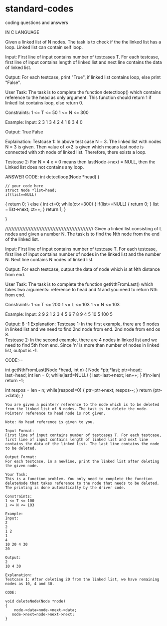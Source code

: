 # standard-codes
coding questions and answers 

IN C LANGUAGE

Given a linked list of N nodes. The task is to check if the the linked list has a loop. Linked list can contain self loop.

Input:
First line of input contains number of testcases T. For each testcase, first line of input contains length of linked list and next line contains the data of linked list.

Output:
For each testcase, print "True", if linked list contains loop, else print "False".

User Task:
The task is to complete the function detectloop() which contains reference to the head as only argument. This function should return 1 if linked list contains loop, else return 0.

Constraints:
1 <= T <= 50
1 <= N <= 300

Example:
Input:
2
3
1 3 4
2
4
1 8 3 4
0

Output:
True
False

Explaination:
Testcase 1: In above test case N = 3. The linked list with nodes N = 3 is given. Then value of x=2 is given which means last node is connected with xth node of linked list. Therefore, there exists a loop. 

Testcase 2: For N = 4
x = 0 means then lastNode->next = NULL, then the Linked list does not contains any loop.



ANSWER CODE:
int detectloop(Node *head) {
    
    // your code here
    struct Node *list=head;
    if(list==NULL)
{ return 0;
}
else
{
int ct=0;
while(ct<=300)
{
if(list==NULL)
{
return 0;
}
list = list->next;
ct++;
}
return 1;
}
    
}



////////////////////////////////////////////////////////
Given a linked list consisting of L nodes and given a number N. The task is to find the Nth node from the end of the linked list.

Input:
First line of input contains number of testcase T. For each testcase, first line of input contains number of nodes in the linked list and the number N. Next line contains N nodes of linked list.

Output:
For each testcase, output the data of node which is at Nth distance from end.

User Task:
The task is to complete the function getNthFromLast() which takes two arguments: reference to head and N and you need to return Nth from end.

Constraints:
1 <= T <= 200
1 <= L <= 103
1 <= N <= 103

Example:
Input:
2
9 2
1 2 3 4 5 6 7 8 9
4 5
10 5 100 5

Output:
8
-1
Explanation:
Testcase 1: In the first example, there are 9 nodes in linked list and we need to find 2nd node from end.  2nd node from end os 8.  
Testcase 2: In the second example, there are 4 nodes in linked list and we need to find 5th from end.  Since 'n' is more than number of nodes in linked list, output is -1.

CODE:--

int getNthFromLast(Node *head, int n)
{
       Node *ptr,*last;
ptr=head;
last=head;
int len = 0;
while(last!=NULL)
{
last=last->next;
len++;
}
if(n>len)
return -1;

int respos = len - n;
while(respos!=0)
{
ptr=ptr->next;
respos--;
}
return (ptr->data);
}


````````````````````````````````
You are given a pointer/ reference to the node which is to be deleted from the linked list of N nodes. The task is to delete the node. Pointer/ reference to head node is not given. 

Note: No head reference is given to you.

Input Format:
First line of input contains number of testcases T. For each testcase, first line of input contains length of linked list and next line contains the data of the linked list. The last line contains the node to be deleted.

Output Format:
For each testcase, in a newline, print the linked list after deleting the given node.

Your Task:
This is a function problem. You only need to complete the function deleteNode that takes reference to the node that needs to be deleted. The printing is done automatically by the driver code.

Constraints:
1 <= T <= 100
1 <= N <= 103

Example:
Input:
2
2
1 2
1
4
10 20 4 30
20

Output:
2
10 4 30

Explanation:
Testcase 1: After deleting 20 from the linked list, we have remaining nodes as 10, 4 and 30.

CODE:

void deleteNode(Node *node)
{
    node->data=node->next->data;
   node->next=node->next->next;
}
